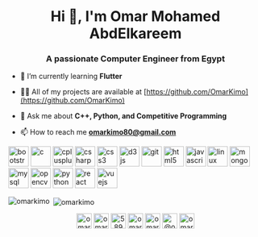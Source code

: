 <h1 align="center">Hi 👋, I'm Omar Mohamed AbdElkareem</h1>
<h3 align="center">A passionate Computer Engineer from Egypt</h3>

- 🌱 I’m currently learning **Flutter**

- 👨‍💻 All of my projects are available at [https://github.com/OmarKimo](https://github.com/OmarKimo)

- 💬 Ask me about **C++, Python, and Competitive Programming**

- 📫 How to reach me **omarkimo80@gmail.com**

<p align="left"><img src="https://devicons.github.io/devicon/devicon.git/icons/bootstrap/bootstrap-plain.svg" alt="bootstrap" width="40" height="40"/> <img src="https://devicons.github.io/devicon/devicon.git/icons/c/c-original.svg" alt="c" width="40" height="40"/> <img src="https://devicons.github.io/devicon/devicon.git/icons/cplusplus/cplusplus-original.svg" alt="cplusplus" width="40" height="40"/> <img src="https://devicons.github.io/devicon/devicon.git/icons/csharp/csharp-original.svg" alt="csharp" width="40" height="40"/> <img src="https://devicons.github.io/devicon/devicon.git/icons/css3/css3-original-wordmark.svg" alt="css3" width="40" height="40"/> <img src="https://devicons.github.io/devicon/devicon.git/icons/d3js/d3js-original.svg" alt="d3js" width="40" height="40"/> <img src="https://www.vectorlogo.zone/logos/git-scm/git-scm-icon.svg" alt="git" width="40" height="40"/> <img src="https://devicons.github.io/devicon/devicon.git/icons/html5/html5-original-wordmark.svg" alt="html5" width="40" height="40"/> <img src="https://devicons.github.io/devicon/devicon.git/icons/javascript/javascript-original.svg" alt="javascript" width="40" height="40"/> <img src="https://devicons.github.io/devicon/devicon.git/icons/linux/linux-original.svg" alt="linux" width="40" height="40"/> <img src="https://devicons.github.io/devicon/devicon.git/icons/mongodb/mongodb-original-wordmark.svg" alt="mongodb" width="40" height="40"/> <img src="https://devicons.github.io/devicon/devicon.git/icons/mysql/mysql-original-wordmark.svg" alt="mysql" width="40" height="40"/> <img src="https://www.vectorlogo.zone/logos/opencv/opencv-icon.svg" alt="opencv" width="40" height="40"/> <img src="https://devicons.github.io/devicon/devicon.git/icons/python/python-original.svg" alt="python" width="40" height="40"/> <img src="https://devicons.github.io/devicon/devicon.git/icons/react/react-original-wordmark.svg" alt="react" width="40" height="40"/> <img src="https://devicons.github.io/devicon/devicon.git/icons/vuejs/vuejs-original-wordmark.svg" alt="vuejs" width="40" height="40"/></p><p><img align="left" src="https://github-readme-stats.vercel.app/api/top-langs/?username=omarkimo&layout=compact&hide=html" alt="omarkimo" /></p>

<p>&nbsp;<img align="center" src="https://github-readme-stats.vercel.app/api?username=omarkimo&show_icons=true" alt="omarkimo" /></p>

<p align="center">
<a href="https://codepen.io/omarkimo" target="blank"><img align="center" src="https://cdn.jsdelivr.net/npm/simple-icons@3.0.1/icons/codepen.svg" alt="omarkimo" height="30" width="30" /></a>
<a href="https://linkedin.com/in/omarmohamed97" target="blank"><img align="center" src="https://cdn.jsdelivr.net/npm/simple-icons@3.0.1/icons/linkedin.svg" alt="omarmohamed97" height="30" width="30" /></a>
<a href="https://stackoverflow.com/users/5894199" target="blank"><img align="center" src="https://cdn.jsdelivr.net/npm/simple-icons@3.0.1/icons/stackoverflow.svg" alt="5894199" height="30" width="30" /></a>
<a href="https://kaggle.com/omarkimo" target="blank"><img align="center" src="https://cdn.jsdelivr.net/npm/simple-icons@3.0.1/icons/kaggle.svg" alt="omarkimo" height="30" width="30" /></a>
<a href="https://fb.com/omar.abdelkareem.21" target="blank"><img align="center" src="https://cdn.jsdelivr.net/npm/simple-icons@3.0.1/icons/facebook.svg" alt="omar.abdelkareem.21" height="30" width="30" /></a>
<a href="https://medium.com/@omarkimo" target="blank"><img align="center" src="https://cdn.jsdelivr.net/npm/simple-icons@3.0.1/icons/medium.svg" alt="@omarkimo" height="30" width="30" /></a>
<a href="https://www.youtube.com/c/omarabdelkareem" target="blank"><img align="center" src="https://cdn.jsdelivr.net/npm/simple-icons@3.0.1/icons/youtube.svg" alt="omarabdelkareem" height="30" width="30" /></a>
</p>
